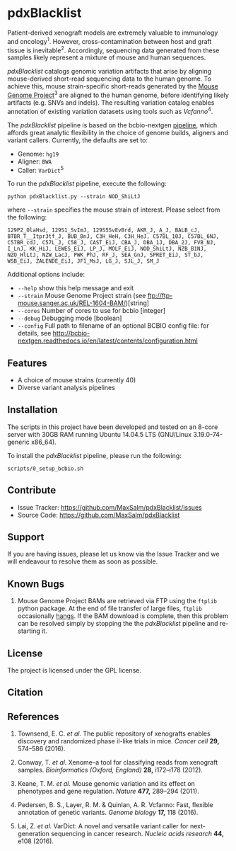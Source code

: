 pdxBlacklist
============

Patient-derived xenograft models are extremely valuable to immunology and oncology<sup>1</sup>. However, cross-contamination between host and graft tissue is inevitable<sup>2</sup>. Accordingly, sequencing data generated from these samples likely represent a mixture of mouse and human sequences.

*pdxBlacklist* catalogs genomic variation artifacts that arise by aligning mouse-derived short-read sequencing data to the human genome. To achieve this, mouse strain-specific short-reads generated by the [Mouse Genome Project](http://www.sanger.ac.uk/science/data/mouse-genomes-project)<sup>3</sup> are aligned to the human genome, before identifying likely artifacts (e.g. SNVs and indels). The resulting variation catalog enables annotation of existing variation datasets using tools such as *Vcfanno*<sup>4</sup>.

The *pdxBlacklist* pipeline is based on the bcbio-nextgen [pipeline](http://bcbio-nextgen.readthedocs.io/en/latest/), which affords great analytic flexibility in the choice of genome builds, aligners and variant callers. Currently, the defaults are set to:

-   Genome: `hg19`
-   Aligner: `BWA`
-   Caller: `VarDict`<sup>5</sup>

To run the *pdxBlacklist* pipeline, execute the following:

    python pdxBlacklist.py --strain NOD_ShiLtJ

where `--strain` specifies the mouse strain of interest. Please select from the following:

`129P2_OlaHsd, 129S1_SvImJ, 129S5SvEvBrd, AKR_J, A_J, BALB_cJ, BTBR_T__Itpr3tf_J, BUB_BnJ, C3H_HeH, C3H_HeJ, C57BL_10J, C57BL_6NJ, C57BR_cdJ, C57L_J, C58_J, CAST_EiJ, CBA_J, DBA_1J, DBA_2J, FVB_NJ, I_LnJ, KK_HiJ, LEWES_EiJ, LP_J, MOLF_EiJ, NOD_ShiLtJ, NZB_B1NJ, NZO_HlLtJ, NZW_LacJ, PWK_PhJ, RF_J, SEA_GnJ, SPRET_EiJ, ST_bJ, WSB_EiJ, ZALENDE_EiJ, JF1_MsJ, LG_J, SJL_J, SM_J`

Additional options include:

-   `--help` show this help message and exit
-   `--strain` Mouse Genome Project strain (see <ftp://ftp-mouse.sanger.ac.uk/REL-1604-BAM/>)\[string\]
-   `--cores` Number of cores to use for bcbio \[integer\]
-   `--debug` Debugging mode \[boolean\]
-   `--config` Full path to filename of an optional BCBIO config file: for details, see <http://bcbio-nextgen.readthedocs.io/en/latest/contents/configuration.html>

Features
--------

-   A choice of mouse strains (currently 40)
-   Diverse variant analysis pipelines

Installation
------------

The scripts in this project have been developed and tested on an 8-core server with 30GB RAM running Ubuntu 14.04.5 LTS (GNU/Linux 3.19.0-74-generic x86\_64).

To install the *pdxBlacklist* pipeline, please run the following:

    scripts/0_setup_bcbio.sh

Contribute
----------

-   Issue Tracker: <https://github.com/MaxSalm/pdxBlacklist/issues>
-   Source Code: <https://github.com/MaxSalm/pdxBlacklist>

Support
-------

If you are having issues, please let us know via the Issue Tracker and we will endeavour to resolve them as soon as possible.

Known Bugs
----------

1.  Mouse Genome Project BAMs are retrieved via FTP using the `ftplib` python package. At the end of file transfer of large files, `ftplib` occasionally [hangs](http://stackoverflow.com/questions/19692739/python-ftplib-hangs-at-end-of-transfer). If the BAM download is complete, then this problem can be resolved simply by stopping the the *pdxBlacklist* pipeline and re-starting it.

License
-------

The project is licensed under the GPL license.

Citation
--------

References
----------

1. Townsend, E. C. *et al.* The public repository of xenografts enables discovery and randomized phase iI-like trials in mice. *Cancer cell* **29,** 574–586 (2016).

2. Conway, T. *et al.* Xenome–a tool for classifying reads from xenograft samples. *Bioinformatics (Oxford, England)* **28,** i172–i178 (2012).

3. Keane, T. M. *et al.* Mouse genomic variation and its effect on phenotypes and gene regulation. *Nature* **477,** 289–294 (2011).

4. Pedersen, B. S., Layer, R. M. & Quinlan, A. R. Vcfanno: Fast, flexible annotation of genetic variants. *Genome biology* **17,** 118 (2016).

5. Lai, Z. *et al.* VarDict: A novel and versatile variant caller for next-generation sequencing in cancer research. *Nucleic acids research* **44,** e108 (2016).
